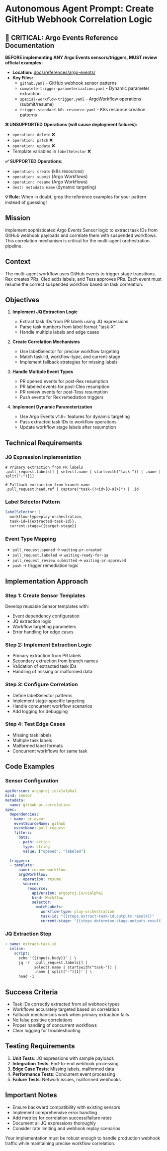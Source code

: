 # Autonomous Agent Prompt: Create GitHub Webhook Correlation Logic

## 🚨 CRITICAL: Argo Events Reference Documentation

**BEFORE implementing ANY Argo Events sensors/triggers, MUST review official examples:**
- **Location:** [docs/references/argo-events/](../../../references/argo-events/)
- **Key Files:**
  - `github.yaml` - GitHub webhook sensor patterns
  - `complete-trigger-parameterization.yaml` - Dynamic parameter extraction  
  - `special-workflow-trigger.yaml` - ArgoWorkflow operations (submit/resume)
  - `trigger-standard-k8s-resource.yaml` - K8s resource creation patterns

**❌ UNSUPPORTED Operations (will cause deployment failures):**
- `operation: delete` ❌
- `operation: patch` ❌  
- `operation: update` ❌
- Template variables in `labelSelector` ❌

**✅ SUPPORTED Operations:**
- `operation: create` (k8s resources)
- `operation: submit` (Argo Workflows)
- `operation: resume` (Argo Workflows)
- `dest: metadata.name` (dynamic targeting)

**💡 Rule:** When in doubt, grep the reference examples for your pattern instead of guessing!


## Mission

Implement sophisticated Argo Events Sensor logic to extract task IDs from GitHub webhook payloads and correlate them with suspended workflows. This correlation mechanism is critical for the multi-agent orchestration pipeline.

## Context

The multi-agent workflow uses GitHub events to trigger stage transitions. Rex creates PRs, Cleo adds labels, and Tess approves PRs. Each event must resume the correct suspended workflow based on task correlation.

## Objectives

1. **Implement JQ Extraction Logic**
   - Extract task IDs from PR labels using JQ expressions
   - Parse task numbers from label format "task-X"
   - Handle multiple labels and edge cases

2. **Create Correlation Mechanisms**
   - Use labelSelector for precise workflow targeting
   - Match task-id, workflow-type, and current-stage
   - Implement fallback strategies for missing labels

3. **Handle Multiple Event Types**
   - PR opened events for post-Rex resumption
   - PR labeled events for post-Cleo resumption
   - PR review events for post-Tess resumption
   - Push events for Rex remediation triggers

4. **Implement Dynamic Parameterization**
   - Use Argo Events v1.9+ features for dynamic targeting
   - Pass extracted task IDs to workflow operations
   - Update workflow stage labels after resumption

## Technical Requirements

### JQ Expression Implementation
```jq
# Primary extraction from PR labels
.pull_request.labels[] | select(.name | startswith("task-")) | .name | split("-")[1]

# Fallback extraction from branch name
.pull_request.head.ref | capture("task-(?<id>[0-9]+)") | .id
```

### Label Selector Pattern
```yaml
labelSelector: |
  workflow-type=play-orchestration,
  task-id={{extracted-task-id}},
  current-stage={{target-stage}}
```

### Event Type Mapping
- `pull_request.opened` → `waiting-pr-created`
- `pull_request.labeled` → `waiting-ready-for-qa`
- `pull_request_review.submitted` → `waiting-pr-approved`
- `push` → trigger remediation logic

## Implementation Approach

### Step 1: Create Sensor Templates
Develop reusable Sensor templates with:
- Event dependency configuration
- JQ extraction logic
- Workflow targeting parameters
- Error handling for edge cases

### Step 2: Implement Extraction Logic
- Primary extraction from PR labels
- Secondary extraction from branch names
- Validation of extracted task IDs
- Handling of missing or malformed data

### Step 3: Configure Correlation
- Define labelSelector patterns
- Implement stage-specific targeting
- Handle concurrent workflow scenarios
- Add logging for debugging

### Step 4: Test Edge Cases
- Missing task labels
- Multiple task labels
- Malformed label formats
- Concurrent workflows for same task

## Code Examples

### Sensor Configuration
```yaml
apiVersion: argoproj.io/v1alpha1
kind: Sensor
metadata:
  name: github-pr-correlation
spec:
  dependencies:
  - name: pr-event
    eventSourceName: github
    eventName: pull-request
    filters:
      data:
      - path: action
        type: string
        value: ["opened", "labeled"]
  
  triggers:
  - template:
      name: resume-workflow
      argoWorkflow:
        operation: resume
        source:
          resource:
            apiVersion: argoproj.io/v1alpha1
            kind: Workflow
            selector:
              matchLabels:
                workflow-type: play-orchestration
                task-id: "{{steps.extract-task-id.outputs.result}}"
                current-stage: "{{steps.determine-stage.outputs.result}}"
```

### JQ Extraction Step
```yaml
- name: extract-task-id
  inline:
    script: |
      echo '{{inputs.body}}' | \
      jq -r '.pull_request.labels[] | 
             select(.name | startswith("task-")) | 
             .name | split("-")[1]' | \
      head -1
```

## Success Criteria

- Task IDs correctly extracted from all webhook types
- Workflows accurately targeted based on correlation
- Fallback mechanisms work when primary extraction fails
- No false positive correlations
- Proper handling of concurrent workflows
- Clear logging for troubleshooting

## Testing Requirements

1. **Unit Tests**: JQ expressions with sample payloads
2. **Integration Tests**: End-to-end webhook processing
3. **Edge Case Tests**: Missing labels, malformed data
4. **Performance Tests**: Concurrent event processing
5. **Failure Tests**: Network issues, malformed webhooks

## Important Notes

- Ensure backward compatibility with existing sensors
- Implement comprehensive error handling
- Add metrics for correlation success/failure rates
- Document all JQ expressions thoroughly
- Consider rate limiting and webhook replay scenarios

Your implementation must be robust enough to handle production webhook traffic while maintaining precise workflow correlation.